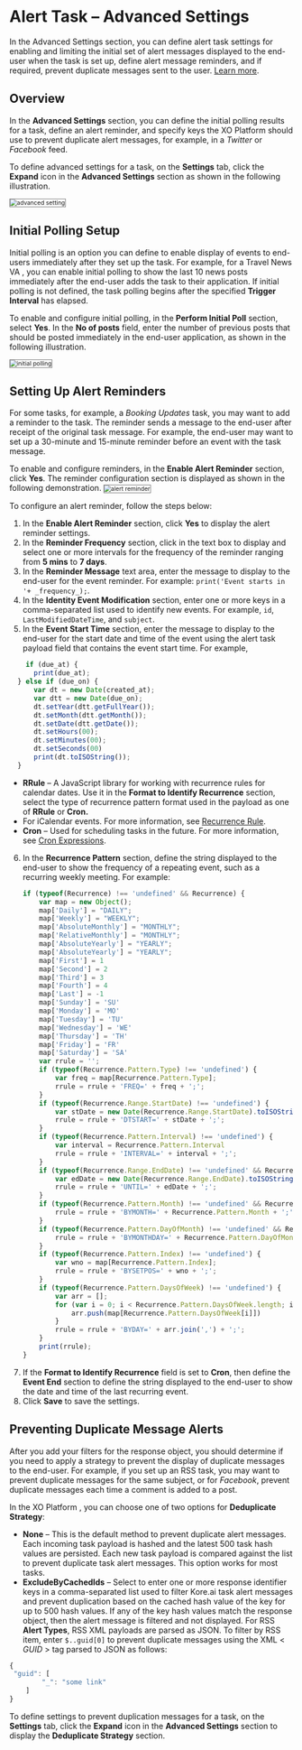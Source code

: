 # Alert Task – Advanced Settings

In the Advanced Settings section, you can define alert task settings for enabling and limiting the initial set of alert messages displayed to the end-user when the task is set up, define alert message reminders, and if required, prevent duplicate messages sent to the user. <a href="https://docsinternal-kore.github.io/docs/xo/automation/use-cases/alert-tasks/" target="_blank">Learn more</a>.

## Overview

In the **Advanced Settings** section, you can define the initial polling results for a task, define an alert reminder, and specify keys the XO Platform should use to prevent duplicate alert messages, for example, in a _Twitter_ or _Facebook_ feed.

To define advanced settings for a task, on the **Settings** tab, click the **Expand** icon in the **Advanced Settings** section as shown in the following illustration.

<img src="../images/alert-task-advanced-setting.png" alt="advanced setting" title="advanced setting" style="border: 1px solid gray; zoom:75%;">

## Initial Polling Setup

Initial polling is an option you can define to enable display of events to end-users immediately after they set up the task. For example, for a Travel News VA , you can enable initial polling to show the last 10 news posts immediately after the end-user adds the task to their application. If initial polling is not defined, the task polling begins after the specified **Trigger Interval** has elapsed.

To enable and configure initial polling, in the **Perform Initial Poll** section, select **Yes**. In the **No of posts** field, enter the number of previous posts that should be posted immediately in the end-user application, as shown in the following illustration.

<img src="../images/initial-polling.png" alt="initial polling" title="initial polling" style="border: 1px solid gray; zoom:75%;">

## Setting Up Alert Reminders

For some tasks, for example, a _Booking Updates_ task, you may want to add a reminder to the task. The reminder sends a message to the end-user after receipt of the original task message. For example, the end-user may want to set up a 30-minute and 15-minute reminder before an event with the task message.

To enable and configure reminders, in the **Enable Alert Reminder** section, click **Yes**. The reminder configuration section is displayed as shown in the following demonstration.
<img src="../images/enable-alert-reminder.gif" alt="alert reminder" title="alert reminder" style="border: 1px solid gray; zoom:75%;">

To configure an alert reminder, follow the steps below:

1. In the **Enable Alert Reminder** section, click **Yes** to display the alert reminder settings.
2. In the **Reminder Frequency** section, click in the text box to display and select one or more intervals for the frequency of the reminder ranging from **5 mins** to **7 days**.
3. In the **Reminder Message** text area, enter the message to display to the end-user for the event reminder. For example: `print('Event starts in '+ _frequency_);`.
4. In the **Identity Event Modification** section, enter one or more keys in a comma-separated list used to identify new events. For example, `id`, `LastModifiedDateTime`, and `subject`.
5. In the **Event Start Time** section, enter the message to display to the end-user for the start date and time of the event using the alert task payload field that contains the event start time. For example, 

```js
    if (due_at) { 
      print(due_at); 
  } else if (due_on) { 
      var dt = new Date(created_at); 
      var dtt = new Date(due_on); 
      dt.setYear(dtt.getFullYear()); 
      dt.setMonth(dtt.getMonth()); 
      dt.setDate(dtt.getDate()); 
      dt.setHours(00); 
      dt.setMinutes(00); 
      dt.setSeconds(00) 
      print(dt.toISOString()); 
  }
```

* **RRule** – A JavaScript library for working with recurrence rules for calendar dates. Use it in the **Format to Identify Recurrence** section, select the type of recurrence pattern format used in the payload as one of **RRule** or **Cron.**
* For iCalendar events. For more information, see <a href="https://www.kanzaki.com/docs/ical/rrule.html" target="_blank">Recurrence Rule</a>.
* **Cron** – Used for scheduling tasks in the future. For more information, see <a href="https://en.wikipedia.org/wiki/Cron#CRON_expression" target="_blank">Cron Expressions</a>.

<ol start="6"><li>In the <b>Recurrence Pattern</b> section, define the string displayed to the end-user to show the frequency of a repeating event, such as a recurring weekly meeting. For example:
 
```js
if (typeof(Recurrence) !== 'undefined' && Recurrence) {
    var map = new Object();
    map['Daily'] = "DAILY";
    map['Weekly'] = "WEEKLY";
    map['AbsoluteMonthly'] = "MONTHLY";
    map['RelativeMonthly'] = "MONTHLY";
    map['AbsoluteYearly'] = "YEARLY";
    map['AbsoluteYearly'] = "YEARLY";
    map['First'] = 1
    map['Second'] = 2
    map['Third'] = 3
    map['Fourth'] = 4
    map['Last'] = -1
    map['Sunday'] = 'SU'
    map['Monday'] = 'MO'
    map['Tuesday'] = 'TU'
    map['Wednesday'] = 'WE'
    map['Thursday'] = 'TH'
    map['Friday'] = 'FR'
    map['Saturday'] = 'SA'
    var rrule = '';
    if (typeof(Recurrence.Pattern.Type) !== 'undefined') {
        var freq = map[Recurrence.Pattern.Type];
        rrule = rrule + 'FREQ=' + freq + ';';
    }
    if (typeof(Recurrence.Range.StartDate) !== 'undefined') {
        var stDate = new Date(Recurrence.Range.StartDate).toISOString();
        rrule = rrule + 'DTSTART=' + stDate + ';';
    }
    if (typeof(Recurrence.Pattern.Interval) !== 'undefined') {
        var interval = Recurrence.Pattern.Interval
        rrule = rrule + 'INTERVAL=' + interval + ';';
    }
    if (typeof(Recurrence.Range.EndDate) !== 'undefined' && Recurrence.Range.Type !== 'NoEnd') {
        var edDate = new Date(Recurrence.Range.EndDate).toISOString();
        rrule = rrule + 'UNTIL=' + edDate + ';';
    }
    if (typeof(Recurrence.Pattern.Month) !== 'undefined' && Recurrence.Pattern.Month !== 0) {
        rrule = rrule + 'BYMONTH=' + Recurrence.Pattern.Month + ';';
    }
    if (typeof(Recurrence.Pattern.DayOfMonth) !== 'undefined' && Recurrence.Pattern.DayOfMonth !== 0) {
        rrule = rrule + 'BYMONTHDAY=' + Recurrence.Pattern.DayOfMonth + ';';
    }
    if (typeof(Recurrence.Pattern.Index) !== 'undefined') {
        var wno = map[Recurrence.Pattern.Index];
        rrule = rrule + 'BYSETPOS=' + wno + ';';
    }
    if (typeof(Recurrence.Pattern.DaysOfWeek) !== 'undefined') {
        var arr = [];
        for (var i = 0; i < Recurrence.Pattern.DaysOfWeek.length; i++) {
            arr.push(map[Recurrence.Pattern.DaysOfWeek[i]])
        }
        rrule = rrule + 'BYDAY=' + arr.join(',') + ';';
    }
    print(rrule);
}
```
</li>
<li>If the <b>Format to Identify Recurrence</b> field is set to <b>Cron</b>, then define the <b>Event End</b> section to define the string displayed to the end-user to show the date and time of the last recurring event.</li>
<li>Click <b>Save</b> to save the settings.</li></ol>

## Preventing Duplicate Message Alerts 
After you add your filters for the response object, you should determine if you need to apply a strategy to prevent the display of duplicate messages to the end-user. For example, if you set up an RSS task, you may want to prevent duplicate messages for the same subject, or for _Facebook_, prevent duplicate messages each time a comment is added to a post.

In the XO Platform , you can choose one of two options for **Deduplicate Strategy**:

* **None** – This is the default method to prevent duplicate alert messages. Each incoming task payload is hashed and the latest 500 task hash values are persisted. Each new task payload is compared against the list to prevent duplicate task alert messages. This option works for most tasks.
* **ExcludeByCachedIds** – Select to enter one or more response identifier keys in a comma-separated list used to filter Kore.ai task alert messages and prevent duplication based on the cached hash value of the key for up to 500 hash values. If any of the key hash values match the response object, then the alert message is filtered and not displayed. For RSS **Alert Types**, RSS XML payloads are parsed as JSON. To filter by RSS item, enter `$..guid[0]` to prevent duplicate messages using the XML &lt; _GUID_ > tag parsed to JSON as follows:

```js
{ 
 "guid": [ 
        "_": "some link" 
    ] 
}
```

To define settings to prevent duplication messages for a task, on the **Settings** tab, click the **Expand** icon in the **Advanced Settings** section to display the **Deduplicate Strategy** section.
